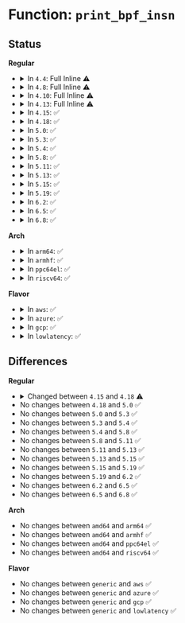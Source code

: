 # Function: <code>print_bpf_insn</code>

## Status
<b>Regular</b>
<ul>
<li>
<details>
<summary>In <code>4.4</code>: Full Inline ⚠️</summary>

**Collision:** Unique Static

**Inline:** Full

**Transformation:** False

**Instances:**

```
In kernel/bpf/verifier.c (ffffffff8117471e)
Location: kernel/bpf/verifier.c:325
Inline: True
Inline callers:
  - kernel/bpf/verifier.c:do_check
```
</details>
</li>
<li>
<details>
<summary>In <code>4.8</code>: Full Inline ⚠️</summary>

**Collision:** Unique Static

**Inline:** Full

**Transformation:** False

**Instances:**

```
In kernel/bpf/verifier.c (ffffffff81182ec2)
Location: kernel/bpf/verifier.c:331
Inline: True
Inline callers:
  - kernel/bpf/verifier.c:do_check
```
</details>
</li>
<li>
<details>
<summary>In <code>4.10</code>: Full Inline ⚠️</summary>

**Collision:** Unique Static

**Inline:** Full

**Transformation:** False

**Instances:**

```
In kernel/bpf/verifier.c (ffffffff8118f974)
Location: kernel/bpf/verifier.c:299
Inline: True
Inline callers:
  - kernel/bpf/verifier.c:do_check
```
</details>
</li>
<li>
<details>
<summary>In <code>4.13</code>: Full Inline ⚠️</summary>

**Collision:** Unique Static

**Inline:** Full

**Transformation:** False

**Instances:**

```
In kernel/bpf/verifier.c (ffffffff81195e19)
Location: kernel/bpf/verifier.c:307
Inline: True
Inline callers:
  - kernel/bpf/verifier.c:do_check
```
</details>
</li>
<li>
<details>
<summary>In <code>4.15</code>: ✅</summary>

```c
void print_bpf_insn(bpf_insn_print_cb verbose, struct bpf_verifier_env *env, const struct bpf_insn *insn, bool allow_ptr_leaks);
```

**Collision:** Unique Global

**Inline:** No

**Transformation:** False

**Instances:**

```
In kernel/bpf/disasm.c (ffffffff811aeb00)
Location: kernel/bpf/disasm.c:95
Inline: False
Direct callers:
  - kernel/bpf/verifier.c:do_check
```
**Symbols:**

```
ffffffff811aeb00-ffffffff811aefa5: print_bpf_insn (STB_GLOBAL)
```
</details>
</li>
<li>
<details>
<summary>In <code>4.18</code>: ✅</summary>

```c
void print_bpf_insn(const struct bpf_insn_cbs *cbs, const struct bpf_insn *insn, bool allow_ptr_leaks);
```

**Collision:** Unique Global

**Inline:** No

**Transformation:** False

**Instances:**

```
In kernel/bpf/disasm.c (ffffffff811c6340)
Location: kernel/bpf/disasm.c:125
Inline: False
Direct callers:
  - kernel/bpf/verifier.c:do_check
```
**Symbols:**

```
ffffffff811c6340-ffffffff811c68d7: print_bpf_insn (STB_GLOBAL)
```
</details>
</li>
<li>
<details>
<summary>In <code>5.0</code>: ✅</summary>

```c
void print_bpf_insn(const struct bpf_insn_cbs *cbs, const struct bpf_insn *insn, bool allow_ptr_leaks);
```

**Collision:** Unique Global

**Inline:** No

**Transformation:** False

**Instances:**

```
In kernel/bpf/disasm.c (ffffffff811d8e60)
Location: kernel/bpf/disasm.c:125
Inline: False
Direct callers:
  - kernel/bpf/verifier.c:do_check
```
**Symbols:**

```
ffffffff811d8e60-ffffffff811d93f7: print_bpf_insn (STB_GLOBAL)
```
</details>
</li>
<li>
<details>
<summary>In <code>5.3</code>: ✅</summary>

```c
void print_bpf_insn(const struct bpf_insn_cbs *cbs, const struct bpf_insn *insn, bool allow_ptr_leaks);
```

**Collision:** Unique Global

**Inline:** No

**Transformation:** False

**Instances:**

```
In kernel/bpf/disasm.c (ffffffff811ed9b0)
Location: kernel/bpf/disasm.c:117
Inline: False
Direct callers:
  - kernel/bpf/verifier.c:do_check
  - kernel/bpf/verifier.c:backtrack_insn
```
**Symbols:**

```
ffffffff811ed9b0-ffffffff811edf43: print_bpf_insn (STB_GLOBAL)
```
</details>
</li>
<li>
<details>
<summary>In <code>5.4</code>: ✅</summary>

```c
void print_bpf_insn(const struct bpf_insn_cbs *cbs, const struct bpf_insn *insn, bool allow_ptr_leaks);
```

**Collision:** Unique Global

**Inline:** No

**Transformation:** False

**Instances:**

```
In kernel/bpf/disasm.c (ffffffff811fa0c0)
Location: kernel/bpf/disasm.c:117
Inline: False
Direct callers:
  - kernel/bpf/verifier.c:do_check
  - kernel/bpf/verifier.c:__mark_chain_precision
```
**Symbols:**

```
ffffffff811fa0c0-ffffffff811fa653: print_bpf_insn (STB_GLOBAL)
```
</details>
</li>
<li>
<details>
<summary>In <code>5.8</code>: ✅</summary>

```c
void print_bpf_insn(const struct bpf_insn_cbs *cbs, const struct bpf_insn *insn, bool allow_ptr_leaks);
```

**Collision:** Unique Global

**Inline:** No

**Transformation:** False

**Instances:**

```
In kernel/bpf/disasm.c (ffffffff8121e720)
Location: kernel/bpf/disasm.c:117
Inline: False
Direct callers:
  - kernel/bpf/verifier.c:do_check
  - kernel/bpf/verifier.c:backtrack_insn
```
**Symbols:**

```
ffffffff8121e720-ffffffff8121ecbf: print_bpf_insn (STB_GLOBAL)
```
</details>
</li>
<li>
<details>
<summary>In <code>5.11</code>: ✅</summary>

```c
void print_bpf_insn(const struct bpf_insn_cbs *cbs, const struct bpf_insn *insn, bool allow_ptr_leaks);
```

**Collision:** Unique Global

**Inline:** No

**Transformation:** False

**Instances:**

```
In kernel/bpf/disasm.c (ffffffff81221dc0)
Location: kernel/bpf/disasm.c:117
Inline: False
Direct callers:
  - kernel/bpf/verifier.c:do_check
  - kernel/bpf/verifier.c:backtrack_insn
```
**Symbols:**

```
ffffffff81221dc0-ffffffff8122235f: print_bpf_insn (STB_GLOBAL)
```
</details>
</li>
<li>
<details>
<summary>In <code>5.13</code>: ✅</summary>

```c
void print_bpf_insn(const struct bpf_insn_cbs *cbs, const struct bpf_insn *insn, bool allow_ptr_leaks);
```

**Collision:** Unique Global

**Inline:** No

**Transformation:** False

**Instances:**

```
In kernel/bpf/disasm.c (ffffffff812265c0)
Location: kernel/bpf/disasm.c:131
Inline: False
Direct callers:
  - kernel/bpf/verifier.c:do_check
  - kernel/bpf/verifier.c:backtrack_insn
```
**Symbols:**

```
ffffffff812265c0-ffffffff81226ce9: print_bpf_insn (STB_GLOBAL)
```
</details>
</li>
<li>
<details>
<summary>In <code>5.15</code>: ✅</summary>

```c
void print_bpf_insn(const struct bpf_insn_cbs *cbs, const struct bpf_insn *insn, bool allow_ptr_leaks);
```

**Collision:** Unique Global

**Inline:** No

**Transformation:** False

**Instances:**

```
In kernel/bpf/disasm.c (ffffffff8125e680)
Location: kernel/bpf/disasm.c:131
Inline: False
Direct callers:
  - kernel/bpf/verifier.c:do_check
  - kernel/bpf/verifier.c:backtrack_insn
```
**Symbols:**

```
ffffffff8125e680-ffffffff8125edec: print_bpf_insn (STB_GLOBAL)
```
</details>
</li>
<li>
<details>
<summary>In <code>5.19</code>: ✅</summary>

```c
void print_bpf_insn(const struct bpf_insn_cbs *cbs, const struct bpf_insn *insn, bool allow_ptr_leaks);
```

**Collision:** Unique Global

**Inline:** No

**Transformation:** False

**Instances:**

```
In kernel/bpf/disasm.c (ffffffff812a8b90)
Location: kernel/bpf/disasm.c:131
Inline: False
Direct callers:
  - kernel/bpf/verifier.c:do_check
  - kernel/bpf/verifier.c:backtrack_insn
```
**Symbols:**

```
ffffffff812a8b90-ffffffff812a9355: print_bpf_insn (STB_GLOBAL)
```
</details>
</li>
<li>
<details>
<summary>In <code>6.2</code>: ✅</summary>

```c
void print_bpf_insn(const struct bpf_insn_cbs *cbs, const struct bpf_insn *insn, bool allow_ptr_leaks);
```

**Collision:** Unique Global

**Inline:** No

**Transformation:** False

**Instances:**

```
In kernel/bpf/disasm.c (ffffffff81307610)
Location: kernel/bpf/disasm.c:131
Inline: False
Direct callers:
  - kernel/bpf/verifier.c:do_check
  - kernel/bpf/verifier.c:backtrack_insn
```
**Symbols:**

```
ffffffff81307610-ffffffff81307dd5: print_bpf_insn (STB_GLOBAL)
```
</details>
</li>
<li>
<details>
<summary>In <code>6.5</code>: ✅</summary>

```c
void print_bpf_insn(const struct bpf_insn_cbs *cbs, const struct bpf_insn *insn, bool allow_ptr_leaks);
```

**Collision:** Unique Global

**Inline:** No

**Transformation:** False

**Instances:**

```
In kernel/bpf/disasm.c (ffffffff81336510)
Location: kernel/bpf/disasm.c:131
Inline: False
Direct callers:
  - kernel/bpf/verifier.c:do_check
  - kernel/bpf/verifier.c:backtrack_insn
```
**Symbols:**

```
ffffffff81336510-ffffffff81336caa: print_bpf_insn (STB_GLOBAL)
```
</details>
</li>
<li>
<details>
<summary>In <code>6.8</code>: ✅</summary>

```c
void print_bpf_insn(const struct bpf_insn_cbs *cbs, const struct bpf_insn *insn, bool allow_ptr_leaks);
```

**Collision:** Unique Global

**Inline:** No

**Transformation:** False

**Instances:**

```
In kernel/bpf/disasm.c (ffffffff8135ab70)
Location: kernel/bpf/disasm.c:169
Inline: False
Direct callers:
  - kernel/bpf/verifier.c:do_check
  - kernel/bpf/verifier.c:backtrack_insn
```
**Symbols:**

```
ffffffff8135ab70-ffffffff8135b480: print_bpf_insn (STB_GLOBAL)
```
</details>
</li>
</ul>
<b>Arch</b>
<ul>
<li>
<details>
<summary>In <code>arm64</code>: ✅</summary>

```c
void print_bpf_insn(const struct bpf_insn_cbs *cbs, const struct bpf_insn *insn, bool allow_ptr_leaks);
```

**Collision:** Unique Global

**Inline:** No

**Transformation:** False

**Instances:**

```
In kernel/bpf/disasm.c (ffff80001027fe60)
Location: kernel/bpf/disasm.c:117
Inline: False
Direct callers:
  - kernel/bpf/verifier.c:do_check
  - kernel/bpf/verifier.c:backtrack_insn
```
**Symbols:**

```
ffff80001027fe60-ffff800010280458: print_bpf_insn (STB_GLOBAL)
```
</details>
</li>
<li>
<details>
<summary>In <code>armhf</code>: ✅</summary>

```c
void print_bpf_insn(const struct bpf_insn_cbs *cbs, const struct bpf_insn *insn, bool allow_ptr_leaks);
```

**Collision:** Unique Global

**Inline:** No

**Transformation:** False

**Instances:**

```
In kernel/bpf/disasm.c (c04b0e90)
Location: kernel/bpf/disasm.c:117
Inline: False
Direct callers:
  - kernel/bpf/verifier.c:do_check
  - kernel/bpf/verifier.c:__mark_chain_precision
```
**Symbols:**

```
c04b0e90-c04b14cc: print_bpf_insn (STB_GLOBAL)
```
</details>
</li>
<li>
<details>
<summary>In <code>ppc64el</code>: ✅</summary>

```c
void print_bpf_insn(const struct bpf_insn_cbs *cbs, const struct bpf_insn *insn, bool allow_ptr_leaks);
```

**Collision:** Unique Global

**Inline:** No

**Transformation:** False

**Instances:**

```
In kernel/bpf/disasm.c (c000000000329fe0)
Location: kernel/bpf/disasm.c:117
Inline: False
Direct callers:
  - kernel/bpf/verifier.c:do_check
  - kernel/bpf/verifier.c:__mark_chain_precision
```
**Symbols:**

```
c000000000329fe0-c00000000032a788: print_bpf_insn (STB_GLOBAL)
```
</details>
</li>
<li>
<details>
<summary>In <code>riscv64</code>: ✅</summary>

```c
void print_bpf_insn(const struct bpf_insn_cbs *cbs, const struct bpf_insn *insn, bool allow_ptr_leaks);
```

**Collision:** Unique Global

**Inline:** No

**Transformation:** False

**Instances:**

```
In kernel/bpf/disasm.c (ffffffe0001b676a)
Location: kernel/bpf/disasm.c:117
Inline: False
Direct callers:
  - kernel/bpf/verifier.c:do_check
  - kernel/bpf/verifier.c:backtrack_insn
```
**Symbols:**

```
ffffffe0001b676a-ffffffe0001b6c6a: print_bpf_insn (STB_GLOBAL)
```
</details>
</li>
</ul>
<b>Flavor</b>
<ul>
<li>
<details>
<summary>In <code>aws</code>: ✅</summary>

```c
void print_bpf_insn(const struct bpf_insn_cbs *cbs, const struct bpf_insn *insn, bool allow_ptr_leaks);
```

**Collision:** Unique Global

**Inline:** No

**Transformation:** False

**Instances:**

```
In kernel/bpf/disasm.c (ffffffff811f26e0)
Location: kernel/bpf/disasm.c:117
Inline: False
Direct callers:
  - kernel/bpf/verifier.c:do_check
  - kernel/bpf/verifier.c:__mark_chain_precision
```
**Symbols:**

```
ffffffff811f26e0-ffffffff811f2c73: print_bpf_insn (STB_GLOBAL)
```
</details>
</li>
<li>
<details>
<summary>In <code>azure</code>: ✅</summary>

```c
void print_bpf_insn(const struct bpf_insn_cbs *cbs, const struct bpf_insn *insn, bool allow_ptr_leaks);
```

**Collision:** Unique Global

**Inline:** No

**Transformation:** False

**Instances:**

```
In kernel/bpf/disasm.c (ffffffff811e5430)
Location: kernel/bpf/disasm.c:117
Inline: False
Direct callers:
  - kernel/bpf/verifier.c:do_check
  - kernel/bpf/verifier.c:__mark_chain_precision
```
**Symbols:**

```
ffffffff811e5430-ffffffff811e59c3: print_bpf_insn (STB_GLOBAL)
```
</details>
</li>
<li>
<details>
<summary>In <code>gcp</code>: ✅</summary>

```c
void print_bpf_insn(const struct bpf_insn_cbs *cbs, const struct bpf_insn *insn, bool allow_ptr_leaks);
```

**Collision:** Unique Global

**Inline:** No

**Transformation:** False

**Instances:**

```
In kernel/bpf/disasm.c (ffffffff811f04b0)
Location: kernel/bpf/disasm.c:117
Inline: False
Direct callers:
  - kernel/bpf/verifier.c:do_check
  - kernel/bpf/verifier.c:__mark_chain_precision
```
**Symbols:**

```
ffffffff811f04b0-ffffffff811f0a43: print_bpf_insn (STB_GLOBAL)
```
</details>
</li>
<li>
<details>
<summary>In <code>lowlatency</code>: ✅</summary>

```c
void print_bpf_insn(const struct bpf_insn_cbs *cbs, const struct bpf_insn *insn, bool allow_ptr_leaks);
```

**Collision:** Unique Global

**Inline:** No

**Transformation:** False

**Instances:**

```
In kernel/bpf/disasm.c (ffffffff811fe9c0)
Location: kernel/bpf/disasm.c:117
Inline: False
Direct callers:
  - kernel/bpf/verifier.c:do_check
  - kernel/bpf/verifier.c:__mark_chain_precision
```
**Symbols:**

```
ffffffff811fe9c0-ffffffff811fef53: print_bpf_insn (STB_GLOBAL)
```
</details>
</li>
</ul>

## Differences
<b>Regular</b>
<ul>
<li>
<details>
<summary>Changed between <code>4.15</code> and <code>4.18</code> ⚠️</summary>
<ul>
<li>
<b>Param added. </b>
<code>const struct bpf_insn_cbs *cbs</code>
</li>
<li>
<b>Param removed. </b>
<code>bpf_insn_print_cb verbose</code>
</li>
<li>
<b>Param removed. </b>
<code>struct bpf_verifier_env *env</code>
</li>
<li>
<b>Param reordered. </b>
<code>verbose, env, insn, allow_ptr_leaks</code> ➡️ <code>cbs, insn, allow_ptr_leaks</code>
</li>
</ul>
</details>
</li>
<li>
No changes between <code>4.18</code> and <code>5.0</code> ✅
</li>
<li>
No changes between <code>5.0</code> and <code>5.3</code> ✅
</li>
<li>
No changes between <code>5.3</code> and <code>5.4</code> ✅
</li>
<li>
No changes between <code>5.4</code> and <code>5.8</code> ✅
</li>
<li>
No changes between <code>5.8</code> and <code>5.11</code> ✅
</li>
<li>
No changes between <code>5.11</code> and <code>5.13</code> ✅
</li>
<li>
No changes between <code>5.13</code> and <code>5.15</code> ✅
</li>
<li>
No changes between <code>5.15</code> and <code>5.19</code> ✅
</li>
<li>
No changes between <code>5.19</code> and <code>6.2</code> ✅
</li>
<li>
No changes between <code>6.2</code> and <code>6.5</code> ✅
</li>
<li>
No changes between <code>6.5</code> and <code>6.8</code> ✅
</li>
</ul>
<b>Arch</b>
<ul>
<li>
No changes between <code>amd64</code> and <code>arm64</code> ✅
</li>
<li>
No changes between <code>amd64</code> and <code>armhf</code> ✅
</li>
<li>
No changes between <code>amd64</code> and <code>ppc64el</code> ✅
</li>
<li>
No changes between <code>amd64</code> and <code>riscv64</code> ✅
</li>
</ul>
<b>Flavor</b>
<ul>
<li>
No changes between <code>generic</code> and <code>aws</code> ✅
</li>
<li>
No changes between <code>generic</code> and <code>azure</code> ✅
</li>
<li>
No changes between <code>generic</code> and <code>gcp</code> ✅
</li>
<li>
No changes between <code>generic</code> and <code>lowlatency</code> ✅
</li>
</ul>

